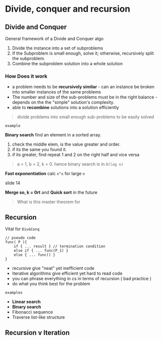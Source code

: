 # Divide, conquer and recursion

## Divide and Conquer

General framework of a Divide and Conquer algo 

1. Divide the instance into a set of subproblems
2. If the Subproblem is small enough, solve it; otherwise, recursively split the subproblem.
3. Combine the subproblem solution into a whole solution

### How Does it work

- a problem needs to be **recursively similar** - can an instance be broken into smaller instances of the same problems
- The number and size of the sub-problems must be in the right balance - depends on the the "simple" solution's complexity.
- able to **recombine** solutions into a solution efficiently

> divide problems into small enough sub-problems to be easily solved

`example`

**Binary search** find an element in a sorted array.

1. check the middle elem, is the value greater and order.
2. if its the same you found it.
3. if its greater, find repeat 1 and 2 on the right half and vice versa

> a = 1, b = 2, k = 0. hence binary search is in `O(log n)`

**Fast exponentiation** calc `n^x` for large `n`

slide 14

**Merge so, k = 0rt** and **Quick sort** in the future

> What is this master theorem for

## Recursion

Vital for `Div&Conq`

```
// pseudo code
func( P ){
    if { ... result } // termination condition
    else if { ... func(P_1) }
    else { ... func() }
}
```

- recursive give "neat" yet inefficient code
- Iterative algorithms give efficient yet hard to read code
- you can phrase everything in cs in terms of recursion ( bad practice )
- do what you think best for the problem

`examples`

- **Linear search**
- **Binary search**
- Fibonacci sequence
- Traverse list-like structure

## Recursion v Iteration


